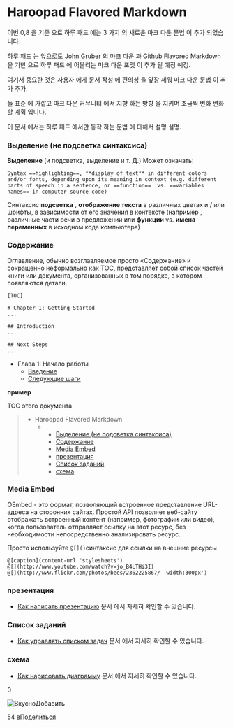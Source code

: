# Haroopad Flavored Markdown

이번 0,8 을 기준 으로 하루 패드 에는 3 가지 의 새로운 마크 다운 문법 이 추가 되었습니다.

하루 패드 는 앞으로도 John Gruber 의 마크 다운 과 Github Flavored Markdown 을 기반 으로 하루 패드 에 어울리는 마크 다운 포맷 이 추가 될 예정 예정.

여기서 중요한 것은 사용자 에게 문서 작성 에 편의성 을 앞장 세워 마크 다운 문법 이 추가 추가.

늘 표준 에 가깝고 마크 다운 커뮤니티 에서 지향 하는 방향 을 지키며 조금씩 변화 변화 할 계획 입니다.

이 문서 에서는 하루 패드 에서만 동작 하는 문법 에 대해서 설명 설명.

### Выделение (не подсветка синтаксиса)

**Выделение** (и подсветка, выделение и т. Д.) Может означать:

```
Syntax ==highlighting==, **display of text** in different colors and/or fonts, depending upon its meaning in context (e.g. different parts of speech in a sentence, or ==function==  vs. ==variables names== in computer source code)

```

Синтаксис **подсветка** , **отображение текста** в различных цветах и / или шрифты, в зависимости от его значения в контексте (например , различные части речи в предложении или **функции** vs. **имена переменных** в исходном коде компьютера)

### Содержание

Оглавление, обычно возглавляемое просто «Содержание» и сокращенно неформально как TOC, представляет собой список частей книги или документа, организованных в том порядке, в котором появляются детали.

```
[TOC]

# Chapter 1: Getting Started
...

## Introduction
...

## Next Steps
...

```

- Глава 1: Начало работы
  - [Введение](http://pad.haroopress.com/page.html?f=haroopad-flavored-markdown)
  - [Следующие шаги](http://pad.haroopress.com/page.html?f=haroopad-flavored-markdown)

**пример**

TOC этого документа

> 
>
> - Haroopad Flavored Markdown
>   - - [Выделение (не подсветка синтаксиса)](http://pad.haroopress.com/page.html?f=haroopad-flavored-markdown#highlight(not-syntax-highlight))
>     - [Содержание](http://pad.haroopress.com/page.html?f=haroopad-flavored-markdown#table-of-contents)
>     - [Media Embed](http://pad.haroopress.com/page.html?f=haroopad-flavored-markdown#media-embed)
>     - [презентация](http://pad.haroopress.com/page.html?f=haroopad-flavored-markdown#presentation)
>     - [Список заданий](http://pad.haroopress.com/page.html?f=haroopad-flavored-markdown#tasklist)
>     - [схема](http://pad.haroopress.com/page.html?f=haroopad-flavored-markdown#diagram)
>
> 

### Media Embed

OEmbed - это формат, позволяющий встроенное представление URL-адреса на сторонних сайтах. Простой API позволяет веб-сайту отображать встроенный контент (например, фотографии или видео), когда пользователь отправляет ссылку на этот ресурс, без необходимости непосредственно анализировать ресурс.

Просто используйте `@[]()`синтаксис для ссылки на внешние ресурсы

```
@[caption](content-url 'stylesheets')
@[](http://www.youtube.com/watch?v=jo_B4LTHi3I)
@[](http://www.flickr.com/photos/bees/2362225867/ 'width:300px')

```

### презентация

- [Как написать презентацию](http://pad.haroopress.com/page.html?f=how-to-write-presentation) 문서 에서 자세히 확인할 수 있습니다.

### Список заданий

- [Как управлять списком задач](http://pad.haroopress.com/page.html?f=how-to-manage-tasklist) 문서 에서 자세히 확인할 수 있습니다.

### схема

- [Как нарисовать диаграмму](http://pad.haroopress.com/page.html?f=how-to-draw-diagram) 문서 에서 자세히 확인할 수 있습니다.

0

![Вкусно](http://www.delicious.com/static/img/delicious.small.gif)Добавить

54
[вПоделиться](javascript:void(0);)